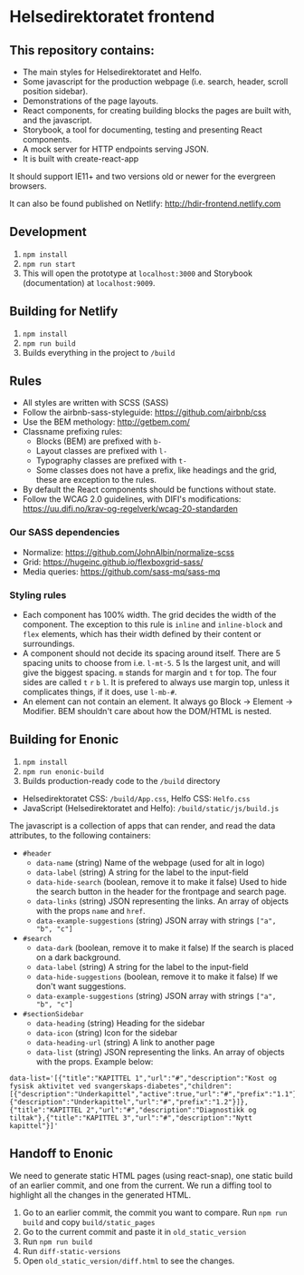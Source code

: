 # Helsedirektoratet frontend

## This repository contains:

- The main styles for Helsedirektoratet and Helfo.
- Some javascript for the production webpage (i.e. search, header, scroll position sidebar).
- Demonstrations of the page layouts.
- React components, for creating building blocks the pages are built with, and the javascript.
- Storybook, a tool for documenting, testing and presenting React components.
- A mock server for HTTP endpoints serving JSON.
- It is built with create-react-app

It should support IE11+ and two versions old or newer for the evergreen browsers.

It can also be found published on Netlify: http://hdir-frontend.netlify.com

## Development

1. `npm install`
2. `npm run start`
3. This will open the prototype at `localhost:3000` and Storybook (documentation) at `localhost:9009`.

## Building for Netlify

1. `npm install`
2. `npm run build`
3. Builds everything in the project to `/build`

## Rules

- All styles are written with SCSS (SASS)
- Follow the airbnb-sass-styleguide: https://github.com/airbnb/css
- Use the BEM methology: http://getbem.com/
- Classname prefixing rules:
  - Blocks (BEM) are prefixed with `b-`
  - Layout classes are prefixed with `l-`
  - Typography classes are prefixed with `t-`
  - Some classes does not have a prefix, like headings and the grid, these are exception to the rules.
- By default the React components should be functions without state.
- Follow the WCAG 2.0 guidelines, with DIFI's modifications: https://uu.difi.no/krav-og-regelverk/wcag-20-standarden

### Our SASS dependencies

- Normalize: https://github.com/JohnAlbin/normalize-scss
- Grid: https://hugeinc.github.io/flexboxgrid-sass/
- Media queries: https://github.com/sass-mq/sass-mq

### Styling rules

- Each component has 100% width. The grid decides the width of the component. The exception to this rule is `inline` and `inline-block` and `flex` elements, which has their width defined by their content or surroundings.
- A component should not decide its spacing around itself. There are 5 spacing units to choose from i.e. `l-mt-5`. 5 Is the largest unit, and will give the biggest spacing. `m` stands for margin and `t` for top. The four sides are called `t` `r` `b` `l`. It is prefered to always use margin top, unless it complicates things, if it does, use `l-mb-#`.
- An element can not contain an element. It always go Block -> Element -> Modifier. BEM shouldn't care about how the DOM/HTML is nested.

## Building for Enonic

1. `npm install`
2. `npm run enonic-build`
3. Builds production-ready code to the `/build` directory

- Helsedirektoratet CSS: `/build/App.css`, Helfo CSS: `Helfo.css`
- JavaScript (Helsedirektoratet and Helfo): `/build/static/js/build.js`

The javascript is a collection of apps that can render, and read the data attributes, to the following containers:

- `#header`
  - `data-name` (string) Name of the webpage (used for alt in logo)
  - `data-label` (string) A string for the label to the input-field
  - `data-hide-search` (boolean, remove it to make it false) Used to hide the search button in the header for the frontpage and search page.
  - `data-links` (string) JSON representing the links. An array of objects with the props `name` and `href`.
  - `data-example-suggestions` (string) JSON array with strings `["a", "b", "c"]`
- `#search`
  - `data-dark` (boolean, remove it to make it false) If the search is placed on a dark background.
  - `data-label` (string) A string for the label to the input-field
  - `data-hide-suggestions` (boolean, remove it to make it false) If we don't want suggestions.
  - `data-example-suggestions` (string) JSON array with strings `["a", "b", "c"]`
- `#sectionSidebar`
  - `data-heading` (string) Heading for the sidebar
  - `data-icon` (string) Icon for the sidebar
  - `data-heading-url` (string) A link to another page
  - `data-list` (string) JSON representing the links. An array of objects with the props. Example below:

```
data-list='[{"title":"KAPITTEL 1","url":"#","description":"Kost og fysisk aktivitet ved svangerskaps-diabetes","children":[{"description":"Underkapittel","active":true,"url":"#","prefix":"1.1"},{"description":"Underkapittel","url":"#","prefix":"1.2"}]},{"title":"KAPITTEL 2","url":"#","description":"Diagnostikk og tiltak"},{"title":"KAPITTEL 3","url":"#","description":"Nytt kapittel"}]'
```

## Handoff to Enonic

We need to generate static HTML pages (using react-snap), one static build of an earlier commit, and one from the current. We run a diffing tool to highlight all the changes in the generated HTML.

1. Go to an earlier commit, the commit you want to compare. Run `npm run build` and copy `build/static_pages`
2. Go to the current commit and paste it in `old_static_version`
3. Run `npm run build`
4. Run `diff-static-versions`
5. Open `old_static_version/diff.html` to see the changes.
